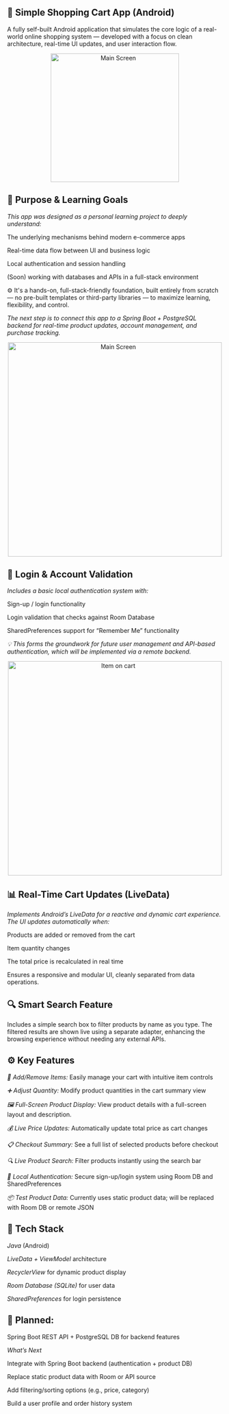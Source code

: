 ## 🛒 Simple Shopping Cart App (Android)


A fully self-built Android application that simulates the core logic of a real-world online shopping system — developed with a focus on clean architecture, real-time UI updates, and user interaction flow.


<p align="center"><img src="screenshots/cart_navigation.gif" alt="Main Screen" width="300"/></p>


## 🎯 Purpose & Learning Goals


*This app was designed as a personal learning project to deeply understand:*


The underlying mechanisms behind modern e-commerce apps


Real-time data flow between UI and business logic


Local authentication and session handling


(Soon) working with databases and APIs in a full-stack environment


⚙️ It's a hands-on, full-stack-friendly foundation, built entirely from scratch — no pre-built templates or third-party libraries — to maximize learning, flexibility, and control.


*The next step is to connect this app to a Spring Boot + PostgreSQL backend for real-time product updates, account management, and purchase tracking.*

<p align="center"><img src="screenshots/main_display.png" alt="Main Screen" width="500"/></p>

## 🔐 Login & Account Validation

*Includes a basic local authentication system with:*


Sign-up / login functionality


Login validation that checks against Room Database


SharedPreferences support for “Remember Me” functionality



*💡 This forms the groundwork for future user management and API-based authentication, which will be implemented via a remote backend.*


<p align="center"><img src="screenshots/item_view.png" alt="Item on cart" width="500"/></p>

## 📊 Real-Time Cart Updates (LiveData)


*Implements Android’s LiveData for a reactive and dynamic cart experience. The UI updates automatically when:*


Products are added or removed from the cart


Item quantity changes


The total price is recalculated in real time


Ensures a responsive and modular UI, cleanly separated from data operations.


## 🔍 Smart Search Feature


Includes a simple search box to filter products by name as you type.
The filtered results are shown live using a separate adapter, enhancing the browsing experience without needing any external APIs.


## ⚙️ Key Features


*🛒 Add/Remove Items:* Easily manage your cart with intuitive item controls

*➕ Adjust Quantity:* Modify product quantities in the cart summary view

*🖼️ Full-Screen Product Display:* View product details with a full-screen layout and description.

*💰 Live Price Updates:* Automatically update total price as cart changes

*📋 Checkout Summary:* See a full list of selected products before checkout

*🔍 Live Product Search:* Filter products instantly using the search bar

*🔐 Local Authentication:* Secure sign-up/login system using Room DB and SharedPreferences

*📦 Test Product Data:* Currently uses static product data; will be replaced with Room DB or remote JSON


## 🧠 Tech Stack

*Java* (Android)

*LiveData + ViewModel* architecture

*RecyclerView* for dynamic product display

*Room Database (SQLite)* for user data

*SharedPreferences* for login persistence


## 🎯 Planned:

 Spring Boot REST API + PostgreSQL DB for backend features


*What’s Next*

 Integrate with Spring Boot backend (authentication + product DB)


 Replace static product data with Room or API source


 Add filtering/sorting options (e.g., price, category)


 Build a user profile and order history system

 

